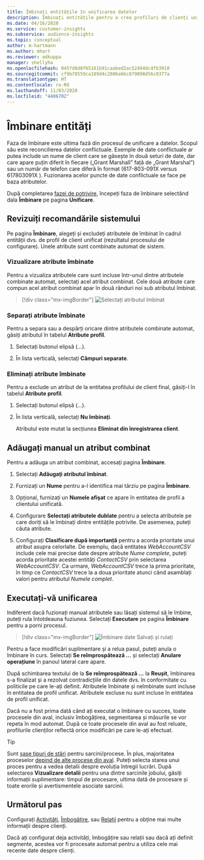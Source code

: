 ```yaml
---
title: Îmbinați entitățile în unificarea datelor
description: Îmbinați entitățile pentru a crea profiluri de clienți unificate.
ms.date: 04/16/2020
ms.service: customer-insights
ms.subservice: audience-insights
ms.topic: conceptual
author: m-hartmann
ms.author: mhart
ms.reviewer: adkuppa
manager: shellyha
ms.openlocfilehash: 045fd8d8f65161b91caabed2ac52494dc4fb3910
ms.sourcegitcommit: cf9b78559ca189d4c2086a66c879098d56c0377a
ms.translationtype: HT
ms.contentlocale: ro-RO
ms.lasthandoff: 11/03/2020
ms.locfileid: "4406702"
---
```

# <a name="merge-entities"></a>Îmbinare entități

Faza de îmbinare este ultima fază din procesul de unificare a datelor. Scopul său este reconcilierea datelor conflictuale. Exemple de date conflictuale ar putea include un nume de client care se găsește în două seturi de date, dar care apare puțin diferit în fiecare („Grant Marshall” față de „Grant Marshal”) sau un număr de telefon care diferă în format (617-803-091X versus 617803091X ). Fuzionarea acelor puncte de date conflictuale se face pe baza atributelor.

După completarea [fazei de potrivire](match-entities.md), începeți faza de îmbinare selectând dala **Îmbinare** pe pagina **Unificare**.

## <a name="review-system-recommendations"></a>Revizuiți recomandările sistemului

Pe pagina **Îmbinare**, alegeți și excludeți atributele de îmbinat în cadrul entității dvs. de profil de client unificat (rezultatul procesului de configurare). Unele atribute sunt combinate automat de sistem.

### <a name="view-merged-attributes"></a>Vizualizare atribute îmbinate

Pentru a vizualiza atributele care sunt incluse într-unul dintre atributele combinate automat, selectați acel atribut combinat. Cele două atribute care compun acel atribut combinat apar în două rânduri noi sub atributul îmbinat.

> [!div class="mx-imgBorder"]
> ![Selectați atributul îmbinat](media/configure-data-merge-profile-attributes.png "Selectați atributul îmbinat")

### <a name="separate-merged-attributes"></a>Separați atribute îmbinate

Pentru a separa sau a despărți oricare dintre atributele combinate automat, găsiți atributul în tabelul **Atribute profil**.

1. Selectați butonul elipsă (...).
  
2. În lista verticală, selectați **Câmpuri separate**.

### <a name="remove-merged-attributes"></a>Eliminați atribute îmbinate

Pentru a exclude un atribut de la entitatea profilului de client final, găsiți-l în tabelul **Atribute profil**.

1. Selectați butonul elipsă (...).
  
2. În lista verticală, selectați **Nu îmbinați**.

   Atributul este mutat la secțiunea **Eliminat din înregistrarea client**.

## <a name="manually-add-a-merged-attribute"></a>Adăugați manual un atribut combinat

Pentru a adăuga un atribut combinat, accesați pagina **Îmbinare**.

1. Selectați **Adăugați atributul îmbinat**.

2. Furnizați un **Nume** pentru a-l identifica mai târziu pe pagina **Îmbinare**.

3. Opțional, furnizați un **Numele afișat** ce apare în entitatea de profil a clientului unificată.

4. Configurare **Selectați atributele dublate** pentru a selecta atributele pe care doriți să le îmbinați dintre entitățile potrivite. De asemenea, puteți căuta atribute.

5. Configurați **Clasificare după importanță** pentru a acorda prioritate unui atribut asupra celorlalte. De exemplu, dacă entitatea *WebAccountCSV* include cele mai precise date despre atribute *Nume complete*, puteți acorda prioritate acestei entități *ContactCSV* prin selectarea *WebAccountCSV*. Ca urmare, *WebAccountCSV* trece la prima prioritate, în timp ce *ContactCSV* trece la a doua prioritate atunci când asamblați valori pentru atributul *Numele complet*.

## <a name="run-your-merge"></a>Executați-vă unificarea

Indiferent dacă fuzionați manual atributele sau lăsați sistemul să le îmbine, puteți rula întotdeauna fuziunea. Selectați **Executare** pe pagina **Îmbinare** pentru a porni procesul.

> [!div class="mx-imgBorder"]
> ![Îmbinare date Salvați și rulați](media/configure-data-merge-save-run.png "Îmbinare date Salvați și rulați")

Pentru a face modificări suplimentare și a relua pasul, puteți anula o îmbinare în curs. Selectați **Se reîmprospătează ...** și selectați **Anulare operațiune** în panoul lateral care apare.

După schimbarea textului de la **Se reîmprospătează ...** la **Reușit**, îmbinarea s-a finalizat și a rezolvat contradicțiile din datele dvs. în conformitate cu politicile pe care le-ați definit. Atributele îmbinate și neîmbinate sunt incluse în entitatea de profil unificat. Atributele excluse nu sunt incluse în entitatea de profil unificat.

Dacă nu a fost prima dată când ați executat o îmbinare cu succes, toate procesele din aval, inclusiv îmbogățirea, segmentarea și măsurile se vor repeta în mod automat. După ce toate procesele din aval au fost reluate, profilurile clienților reflectă orice modificări pe care le-ați efectuat.

> [!TIP]
> Sunt [șase tipuri de stări](system.md#status-types) pentru sarcini/procese. În plus, majoritatea proceselor [depind de alte procese din aval](system.md#refresh-policies). Puteți selecta starea unui proces pentru a vedea detalii despre evoluția întregii lucrări. După selectarea **Vizualizare detalii** pentru una dintre sarcinile jobului, găsiți informații suplimentare: timpul de procesare, ultima dată de procesare și toate erorile și avertismentele asociate sarcinii.

## <a name="next-step"></a>Următorul pas

Configurați [Activități](activities.md), [Îmbogățire](enrichment-microsoft-graph.md), sau [Relații](relationships.md) pentru a obține mai multe informații despre clienți.

Dacă ați configurat deja activități, îmbogățire sau relații sau dacă ați definit segmente, acestea vor fi procesate automat pentru a utiliza cele mai recente date despre clienți.


